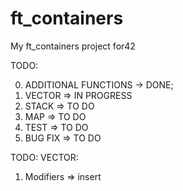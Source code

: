 # ft_containers
My ft_containers project for42

TODO:

0. ADDITIONAL FUNCTIONS -> DONE;
1. VECTOR   =>  IN PROGRESS
2. STACK    =>  TO DO
3. MAP      =>  TO DO
4. TEST     =>  TO DO
5. BUG FIX  =>  TO DO


TODO: VECTOR:
1. Modifiers => insert
